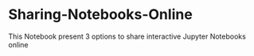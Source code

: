 # Sharing-Notebooks-Online
This Notebook present 3 options to share interactive Jupyter Notebooks online

